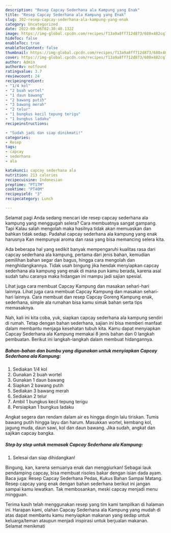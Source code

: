 ```yaml
---
description: "Resep Capcay Sederhana ala Kampung yang Enak"
title: "Resep Capcay Sederhana ala Kampung yang Enak"
slug: 302-resep-capcay-sederhana-ala-kampung-yang-enak
category: Uncategorized
date: 2022-09-06T02:30:40.132Z
image: https://img-global.cpcdn.com/recipes/f13a9a8ff712d873/680x482cq70/capcay-sederhana-ala-kampung-foto-resep-utama.jpg
hideToc: false
enableToc: true
enableTocContent: false
thumbnail: https://img-global.cpcdn.com/recipes/f13a9a8ff712d873/680x482cq70/capcay-sederhana-ala-kampung-foto-resep-utama.jpg
cover: https://img-global.cpcdn.com/recipes/f13a9a8ff712d873/680x482cq70/capcay-sederhana-ala-kampung-foto-resep-utama.jpg
author: Admin
authorAv: notfound
ratingvalue: 3.7
reviewcount: 24
recipeingredient:
- "1/4 kol"
- "2 buah wortel"
- "1 daun bawang"
- "2 bawang putih"
- "3 bawang merah"
- "2 telur"
- "1 bungkus kecil tepung terigu"
- "1 bungkus ladaku"
recipeinstructions:

- "Sudah jadi dan siap dinikmati!"
categories:
- Resep
tags:
- capcay
- sederhana
- ala

katakunci: capcay sederhana ala 
nutrition: 213 calories
recipecuisine: Indonesian
preptime: "PT17M"
cooktime: "PT40M"
recipeyield: "3"
recipecategory: Lunch

---
```



Selamat pagi Anda sedang mencari ide resep capcay sederhana ala kampung yang menggugah selera? Cara membuatnya sangat gampang. Tapi Kalau salah mengolah maka hasilnya tidak akan memuaskan dan bahkan tidak sedap. Padahal capcay sederhana ala kampung yang enak harusnya Kan mempunyai aroma dan rasa yang bisa memancing selera kita.


Ada beberapa hal yang sedikit banyak mempengaruhi kualitas rasa dari capcay sederhana ala kampung, pertama dari jenis bahan, kemudian pemilihan bahan segar dan bagus, hingga cara mengolah dan menghidangkannya. Tidak usah bingung jika hendak menyiapkan capcay sederhana ala kampung yang enak di mana pun kamu berada, karena asal sudah tahu caranya maka hidangan ini mampu jadi sajian spesial.

Lihat juga cara membuat Capcay Kampung dan masakan sehari-hari lainnya. Lihat juga cara membuat Capcay Kampung dan masakan sehari-hari lainnya. Cara membuat dan resep Capcay Goreng Kampung enak, sederhana, simple ala rumahan bisa kamu simak bahan serta tips memasaknya.


Nah, kali ini kita coba, yuk, siapkan capcay sederhana ala kampung sendiri di rumah. Tetap dengan bahan sederhana, sajian ini bisa memberi manfaat dalam membantu menjaga kesehatan tubuh kita. Kamu dapat menyiapkan Capcay Sederhana ala Kampung memakai 8 jenis bahan dan 0 langkah pembuatan. Berikut ini langkah-langkah dalam membuat hidangannya.

<!--inarticleads1-->

##### Bahan-bahan dan bumbu yang digunakan untuk menyiapkan Capcay Sederhana ala Kampung:

1. Sediakan 1/4 kol
1. Gunakan 2 buah wortel
1. Gunakan 1 daun bawang
1. Siapkan 2 bawang putih
1. Sediakan 3 bawang merah
1. Sediakan 2 telur
1. Ambil 1 bungkus kecil tepung terigu
1. Persiapkan 1 bungkus ladaku


Angkat segera dan rendam dalam air es hingga dingin lalu tiriskan. Tumis bawang putih hingga layu dan harum. Masukkan wortel, kembang kol, jagung muda, daun sawi, kol dan daun bawang. Jika sudah, angkat dan sajikan capcay bangka. 

<!--inarticleads2-->

##### Step by step untuk memasak Capcay Sederhana ala Kampung:


1. Selesai dan siap dihidangkan!

Bingung, kan, karena semuanya enak dan menggiurkan! Sebagai lauk pendamping capcay, bisa membuat risoles bakar dengan isian dada ayam. Baca juga: Resep Capcay Sederhana Pedas, Kukus Bahan Sampai Matang. Resep capcay yang enak dengan bahan sederhana berikut ini jangan sampai kamu lewatkan. Tak membosankan, meski capcay menjadi menu mingguan. 

Terima kasih telah menggunakan resep yang tim kami tampilkan di halaman ini. Harapan kami, olahan Capcay Sederhana ala Kampung yang mudah di atas dapat membantu kamu menyiapkan makanan yang sedap untuk keluarga/teman ataupun menjadi inspirasi untuk berjualan makanan. Selamat menikmati
